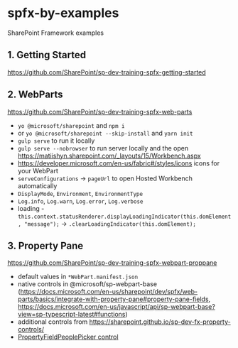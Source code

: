 # spfx-by-examples

SharePoint Framework examples

## 1. Getting Started

https://github.com/SharePoint/sp-dev-training-spfx-getting-started

## 2. WebParts

https://github.com/SharePoint/sp-dev-training-spfx-web-parts

- `yo @microsoft/sharepoint` and `npm i`
- or `yo @microsoft/sharepoint --skip-install` and `yarn init`
- `gulp serve` to run it locally
- `gulp serve --nobrowser` to run server locally and the open https://matiishyn.sharepoint.com/_layouts/15/Workbench.aspx
- https://developer.microsoft.com/en-us/fabric#/styles/icons icons for your WebPart
- `serveConfigurations` -> `pageUrl` to open Hosted Workbench automatically
- `DisplayMode`, `Environment`, `EnvironmentType`
- `Log.info`, `Log.warn`, `Log.error`, `Log.verbose`
- loading - `this.context.statusRenderer.displayLoadingIndicator(this.domElement, "message");` -> `.clearLoadingIndicator(this.domElement);`

## 3. Property Pane

https://github.com/SharePoint/sp-dev-training-spfx-webpart-proppane

- default values in `*WebPart.manifest.json`
- native controls in @microsoft/sp-webpart-base (https://docs.microsoft.com/en-us/sharepoint/dev/spfx/web-parts/basics/integrate-with-property-pane#property-pane-fields, https://docs.microsoft.com/en-us/javascript/api/sp-webpart-base?view=sp-typescript-latest#functions)
- additional controls from https://sharepoint.github.io/sp-dev-fx-property-controls/
- [PropertyFieldPeoplePicker control](https://sharepoint.github.io/sp-dev-fx-property-controls/controls/PropertyFieldPeoplePicker/)